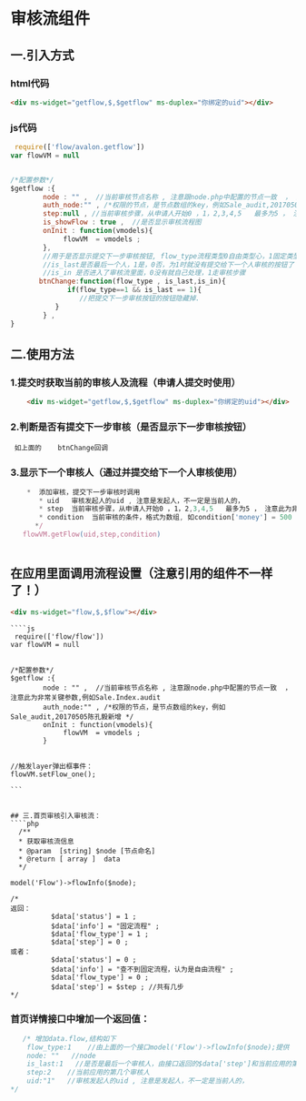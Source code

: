 # 审核流组件

## 一.引入方式

### html代码
````html
<div ms-widget="getflow,$,$getflow" ms-duplex="你绑定的uid"></div>
````



### js代码
````js
 require(['flow/avalon.getflow'])
var flowVM = null


/*配置参数*/
$getflow :{
        node : "" ,  //当前审核节点名称 , 注意跟node.php中配置的节点一致  ， 注意此为非常关键参数,例如Sale.Index.audit
        auth_node:"" , /*权限的节点，是节点数组的key，例如Sale_audit,20170505陈孔毅新增 */
        step:null , //当前审核步骤，从申请人开始0 ，1，2,3,4,5   最多为5 ， 注意此为非常关键参数 , 不配置step就默认选择有权限的员工
        is_showFlow : true ,  //是否显示审核流程图
        onInit : function(vmodels){
             flowVM  = vmodels ; 
        },
        //用于是否显示提交下一步审核按钮, flow_type流程类型0自由类型心，1固定类型，
        //is_last是否最后一个人，1是，0否，为1时就没有提交给下一个人审核的按钮了！！！！！！ 
        //is_in 是否进入了审核流里面，0没有就自己处理，1走审核步骤 
       btnChange:function(flow_type , is_last,is_in){
              if(flow_type==1 && is_last == 1){
                 //把提交下一步审核按钮的按钮隐藏掉.
           }
        } ,     
}
````


## 二.使用方法

### 1.提交时获取当前的审核人及流程（申请人提交时使用）
````html
    <div ms-widget="getflow,$,$getflow" ms-duplex="你绑定的uid"></div>
````
### 2.判断是否有提交下一步审核（是否显示下一步审核按钮）
     如上面的    btnChange回调

### 3.显示下一个审核人（通过并提交给下一个人审核使用）
````js
    *  添加审核，提交下一步审核时调用
       * uid   审核发起人的uid , 注意是发起人，不一定是当前人的，
       * step  当前审核步骤，从申请人开始0 ，1，2,3,4,5   最多为5 ， 注意此为非常关键参数
       * condition  当前审核的条件，格式为数组, 如condition['money'] = 500 ， condition['number'] = 20 , 没有就留空
      */  
   flowVM.getFlow(uid,step,condition)  
                  
````


##  在应用里面调用流程设置（注意引用的组件不一样了！）
  ````html
<div ms-widget="flow,$,$flow"></div>
````

````
````js
 require(['flow/flow'])
var flowVM = null


/*配置参数*/
$getflow :{
        node : "" ,  //当前审核节点名称 , 注意跟node.php中配置的节点一致  ， 注意此为非常关键参数,例如Sale.Index.audit
        auth_node:"" , /*权限的节点，是节点数组的key，例如Sale_audit,20170505陈孔毅新增 */
        onInit : function(vmodels){
             flowVM  = vmodels ; 
        }


//触发layer弹出框事件：
flowVM.setFlow_one();

```


## 三.首页审核引入审核流：
````php
  /**
  * 获取审核流信息
  * @param  [string] $node [节点命名]  
  * @return [ array ]  data
  */

model('Flow')->flowInfo($node);

/*
返回：
          $data['status'] = 1 ; 
          $data['info'] = "固定流程" ; 
          $data['flow_type'] = 1 ;
          $data['step'] = 0 ;
或者：
          $data['status'] = 0 ; 
          $data['info'] = "查不到固定流程，认为是自由流程" ; 
          $data['flow_type'] = 0 ;
          $data['step'] = $step ; //共有几步
*/

````

### 首页详情接口中增加一个返回值：
````php
   /* 增加data.flow,结构如下
    flow_type:1    //由上面的一个接口model('Flow')->flowInfo($node);提供
    node: ""   //node
    is_last:1   //是否是最后一个审核人，由接口返回的$data['step']和当前应用的第几个审核人比较判断 ，1是最后一个，0不是
    step:2    //当前应用的第几个审核人
    uid:"1"   //审核发起人的uid , 注意是发起人，不一定是当前人的，
*/
````